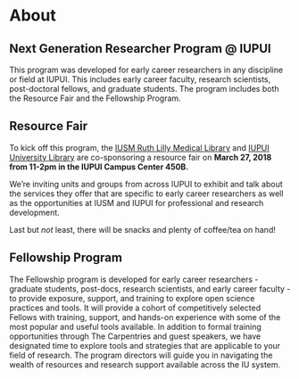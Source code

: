 # About

## Next Generation Researcher Program @ IUPUI

This program was developed for early career researchers in any discipline or field at IUPUI. This includes early career faculty, research scientists, post-doctoral fellows, and graduate students. The program includes both the Resource Fair and the Fellowship Program.

## Resource Fair

To kick off this program, the [IUSM Ruth Lilly Medical Library](https://mednet.medicine.iu.edu/medical-library/) and [IUPUI University Library](https://ulib.iupui.edu/) are co-sponsoring a resource fair on **March 27, 2018 from 11-2pm in the IUPUI Campus Center 450B.**

We’re inviting units and groups from across IUPUI to exhibit and talk about the services they offer that are specific to early career researchers as well as the opportunities at IUSM and IUPUI for professional and research development. 

Last but *not* least, there will be snacks and plenty of coffee/tea on hand!

## Fellowship Program
The Fellowship program is developed for early career researchers - graduate students, post-docs, research scientists, and early career faculty - to provide exposure, support, and training to explore open science practices and tools. It will provide a cohort of competitively selected Fellows with training, support, and hands-on experience with some of the most popular and useful tools available. In addition to formal training opportunities through The Carpentries and guest speakers, we have designated time to explore tools and strategies that are applicable to your field of research. The program directors will guide you in navigating the wealth of resources and research support available across the IU system.
